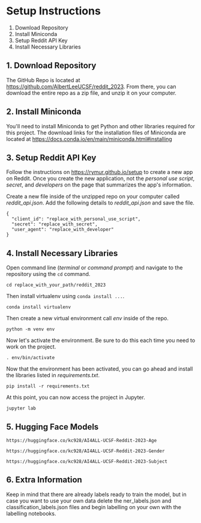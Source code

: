 # Setup Instructions

1. Download Repository
2. Install Miniconda
3. Setup Reddit API Key
4. Install Necessary Libraries

## 1. Download Repository
The GitHub Repo is located at https://github.com/AlbertLeeUCSF/reddit_2023. From there, you can download the entire repo as a zip file, and unzip it on your computer.

## 2. Install Miniconda
You'll need to install Miniconda to get Python and other libraries required for this project. The download links for the installation files of Miniconda are located at https://docs.conda.io/en/main/miniconda.html#installing

## 3. Setup Reddit API Key
Follow the instructions on https://rymur.github.io/setup to create a new app on Reddit. Once you create the new application, not the *personal use script*, *secret*, and *developers* on the page that summarizes the app's information.

Create a new file inside of the unzipped repo on your computer called *reddit_api.json*. Add the following details to *reddit_api.json* and save the file.
```
{
  "client_id": "replace_with_personal_use_script",
  "secret": "replace_with_secret",
  "user_agent": "replace_with_developer"
}

```

## 4. Install Necessary Libraries
Open command line (*terminal* or *command prompt*) and navigate to the repository using the `cd` command.
```
cd replace_with_your_path/reddit_2023
```

Then install virtualenv using `conda install ...`.
```
conda install virtualenv
```

Then create a new virtual environment call *env* inside of the repo.
```
python -m venv env
```

Now let's activate the environment. Be sure to do this each time you need to work on the project.
```
. env/bin/activate
```

Now that the environment has been activated, you can go ahead and install the libraries listed in *requirements.txt*.
```
pip install -r requirements.txt
```

At this point, you can now access the project in Jupyter.
```
jupyter lab
```

## 5. Hugging Face Models
```
https://huggingface.co/kc928/AI4ALL-UCSF-Reddit-2023-Age
```

```
https://huggingface.co/kc928/AI4ALL-UCSF-Reddit-2023-Gender
```
```
https://huggingface.co/kc928/AI4ALL-UCSF-Reddit-2023-Subject
```
## 6. Extra Information
Keep in mind that there are already labels ready to train the model, but in case you want to use your own data delete the ner_labels.json and classification_labels.json files and begin labelling on your own with the labelling notebooks. 
